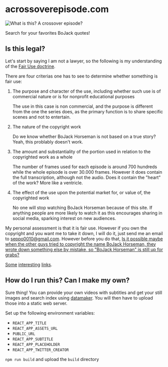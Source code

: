 # acrossoverepisode.com

![What is this? A crossover episode?](https://acrossoverepisode-assets.storage.googleapis.com/twitter_card.png)

Search for your favorites BoJack quotes!

## Is this legal?

Let's start by saying I am not a lawyer, so the following is my understanding
of the [Fair Use doctrine](https://en.wikipedia.org/wiki/Fair_use).

There are four criterias one has to see to determine whether something is fair
use:

1. The purpose and character of the use, including whether such use is of
   commercial nature or is for nonprofit educational purposes

   The use in this case is non commercial, and the purpose is different from
   the one the series does, as the primary function is to share specific scenes
   and not to entertain.

2. The nature of the copyright work

   Do we know whether BoJack Horseman is not based on a true story?
   Yeah, this problably doesn't work.

3. The amount and substantiality of the portion used in relation to the
   copyrighted work as a whole

   The number of frames used for each episode is around 700 hundreds while the
   whole episode is over 30.000 frames. However it does contain the full
   transcription, although not the audio. Does it contain the "heart" of the
   work? More like a ventricle.

4. The effect of the use upon the potential market for, or value of, the
   copyrighted work

   No one will stop watching BoJack Horseman because of this site. If anything
   people are more likely to watch it as this encourages sharing in social
   media, sparking interest on new audiences.

My personal assessment is that it is fair use. However if you own the copyright
and you want me to take it down, I will do it, just send me an email to
[seppo0010@gmail.com](seppo0010@gmail.com). However before you do that, 
[Is it possible maybe when the other guys tried to copyright the name BoJack
Horseman, they wrote down something else by mistake, so "BoJack Horseman" is
still up for grabs?
](https://acrossoverepisode-assets.storage.googleapis.com/copyright.png)

[Some](https://www.eff.org/document/ruling-appeals-court)
[interesting](https://www.copyright.gov/fair-use/summaries/fox-news-network-tveyes-02272018.pdf)
[links](https://www.forbes.com/sites/propointgraphics/2016/04/30/animated-gifs-and-fair-use-what-is-and-isnt-legal-according-to-copyright-law/).


## How do I run this? Can I make my own?

Sure thing! You can provide your own videos with subtitles and get your still
images and search index using
[datamaker](https://github.com/seppo0010/isthisacrossoverepisode.com-datamaker/).
You will then have to upload those into a static web server.

Set up the following environment variables:
* `REACT_APP_TITLE`
* `REACT_APP_ASSETS_URL`
* `PUBLIC_URL`
* `REACT_APP_SUBTITLE`
* `REACT_APP_PLACEHOLDER`
* `REACT_APP_TWITTER_CREATOR`

`npm run build` and upload the `build` directory
